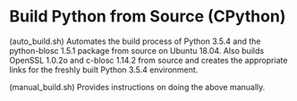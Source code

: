 # Build Python from Source (CPython)

(auto_build.sh) Automates the build process of Python 3.5.4 and the python-blosc 1.5.1 package from source on Ubuntu 18.04. Also builds OpenSSL 1.0.2o and c-blosc 1.14.2 from source and creates the appropriate links for the freshly built Python 3.5.4 environment.

(manual_build.sh) Provides instructions on doing the above manually.
